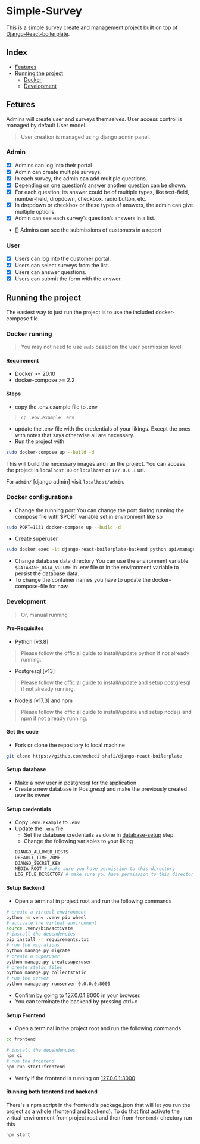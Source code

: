 # Simple-Survey

This is a simple survey create and management project built on top of [Django-React-boilerplate](https://github.com/mehedi-shafi/django-react-boilerplate).

## Index
* [Features](#features)
* [Running the project](#running-the-project)
    * [Docker](#docker-running)
    * [Development](#development)


## Fetures
Admins will create user and surveys themselves. User access control is managed by default User model.
> User creation is managed using django admin panel. 
### Admin
- [x] Admins can log into their portal
- [x] Admin can create multiple surveys.
- [x] In each survey, the admin can add multiple questions.
- [x] Depending on one question’s answer another question can be shown.
- [x] For each question, its answer could be of multiple types, like text-field, number-field, dropdown, checkbox, radio button, etc.
- [x] In dropdown or checkbox or these types of answers, the admin can give multiple options.
- [x] Admin can see each survey’s question’s answers in a list.
- [] Admins can see the submissions of customers in a report
### User
- [x] Users can log into the customer portal.
- [x] Users can select surveys from the list.
- [x] Users can answer questions.
- [x] Users can submit the form with the answer.
## Running the project

The easiest way to just run the project is to use the included docker-compose file.

### Docker running
> You may not need to use `sudo` based on the user permission level.
#### Requirement
* Docker >= 20.10
* docker-compose >= 2.2

#### Steps
* copy the .env.example file to .env
> `cp .env.example .env`
* update the .env file with the credentials of your likings. Except the ones with notes that says otherwise all are necessary.
* Run the project with
```sh
sudo docker-compose up --build -d
```
This will build the necessary images and run the project. You can access the project in `localhost:80` or `localhost` or `127.0.0.1` url.

For `admin/` [django admin] visit `localhost/admin`.

### Docker configurations
* Change the running port
You can change the port during running the compose file with $PORT variable set in environment like so 
```sh
sudo PORT=1131 docker-compose up --build -d
```
* Create superuser
```sh
sudo docker exec -it django-react-boilerplate-backend python api/manage.py createsuperuser
```
* Change database data directory
You can use the environment variable `$DATABASE_DATA_VOLUME` in .env file or in the environment variable to persist the database data.
* To change the container names you have to update the docker-compose-file for now.


### Development
> Or, manual running

#### Pre-Requisites
* Python [v3.8]
> Please follow the official guide to install/update python if not already running.
* Postgresql [v13]
> Please follow the official guide to install/update and setup postgresql if not already running. 
* Nodejs [v17.3] and npm
> Please follow the official guide to install/update and setup nodejs and npm if not already running. 


#### Get the code
* Fork or clone the repository to local machine
```sh
git clone https://github.com/mehedi-shafi/django-react-boilerplate
```

#### Setup database
* Make a new user in postgresql for the application
* Create a new database in Postgresql and make the previously created user its owner

#### Setup credentials
* Copy `.env.example` to `.env`
* Update the `.env` file
    * Set the database credentails as done in [database-setup](#setup-database) step.
    * Change the following variables to your liking
    ```sh
    DJANGO_ALLOWED_HOSTS
    DEFAULT_TIME_ZONE
    DJANGO_SECRET_KEY
    MEDIA_ROOT # make sure you have permission to this directory
    LOG_FILE_DIRECTORY # make sure you have permission to this directory
    ```

#### Setup Backend
* Open a terminal in project root and run the following commands
```sh
# create a virtual environment
python -m venv .venv pip wheel
# activate the virtual environment
source .venv/bin/activate
# install the dependencies
pip install -r requirements.txt
# run the migrations
python manage.py migrate
# create a superuser
python manage.py createsuperuser 
# create static files
python manage.py collectstatic
# run the server
python manage.py runserver 0.0.0.0:8000
```
* Confirm by going to [127.0.0.1:8000](127.0.0.1:8000) in your browser.
* You can terminate the backend by pressing ctrl+c

#### Setup Frontend
* Open a terminal in the project root and run the following commands
```sh
cd frontend

# install the dependencies
npm ci
# run the frontend
npm run start:frontend
```
* Verify if the frontend is running on [127.0.0.1:3000](127.0.0.1:3000)

#### Running both frontend and backend
There's a npm script in the frontend's package.json that will let you run the project as a whole (frontend and backend). To do that first activate the virtual-environment from project root and then from `frontend/` directory run this 
```sh
npm start
```
